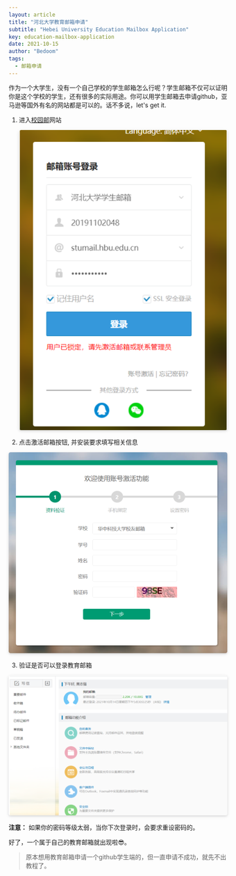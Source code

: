 ```yaml
---
layout: article
title: "河北大学教育邮箱申请"
subtitle: "Hebei University Education Mailbox Application"
key: education-mailbox-application
date: 2021-10-15
author: "Bedoom"
tags:
  - 邮箱申请
---
```


作为一个大学生，没有一个自己学校的学生邮箱怎么行呢？学生邮箱不仅可以证明你是这个学校的学生，还有很多的实际用途。你可以用学生邮箱去申请github，亚马逊等国外有名的网站都是可以的。话不多说，let's get it.

1. 进入[校园邮](https://edu.icoremail.net/)网站

   <div align=center>    <img style="border-radius: 0.3125em;    box-shadow: 0 2px 4px 0 rgba(34,36,38,.12),0 2px 10px 0 rgba(34,36,38,.08);"     src="https://raw.githubusercontent.com/bedoom/imges/main/image-20211030110214044.png"> </div>

2. 点击激活邮箱按钮, 并安装要求填写相关信息

<div align=center>    <img style="border-radius: 0.3125em;    box-shadow: 0 2px 4px 0 rgba(34,36,38,.12),0 2px 10px 0 rgba(34,36,38,.08);"     src="https://raw.githubusercontent.com/bedoom/imges/main/image-20211030110422284.png"> </div>

3. 验证是否可以登录教育邮箱

<div align=center>    <img style="border-radius: 0.3125em;    box-shadow: 0 2px 4px 0 rgba(34,36,38,.12),0 2px 10px 0 rgba(34,36,38,.08);"     src="https://raw.githubusercontent.com/bedoom/imges/main/image-20211030110522883.png"> </div>

**注意：** 如果你的密码等级太弱，当你下次登录时，会要求重设密码的。

好了，一个属于自己的教育邮箱就出现啦😎。

> 原本想用教育邮箱申请一个github学生端的，但一直申请不成功，就先不出教程了。
